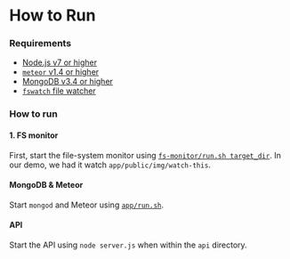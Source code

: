# How to Run

### Requirements
  - [Node.js v7 or higher][node-install]
  - [`meteor` v1.4 or higher][meteor-install]
  - [MongoDB v3.4 or higher][mongodb-install]
  - [`fswatch` file watcher][fswatch-install]

### How to run

#### 1. FS monitor
First, start the file-system monitor using
[`fs-monitor/run.sh target_dir`][fswatch-run.js]. In our demo, we had it watch
`app/public/img/watch-this`.

#### MongoDB & Meteor
Start `mongod` and Meteor using [`app/run.sh`][app-run.sh].

#### API
Start the API using `node server.js` when within the `api` directory.


[app-run.sh]: https://github.com/royhowie/csc431/blob/master/app/run.sh
[fswatch-install]: https://github.com/emcrisostomo/fswatch#installation
[fswatch-run.js]: https://github.com/royhowie/csc431/blob/master/fs-monitor/run.js
[meteor-install]: https://www.meteor.com/install
[mongodb-install]: https://docs.mongodb.com/manual/installation/
[node-install]: https://nodejs.org/en/download/
